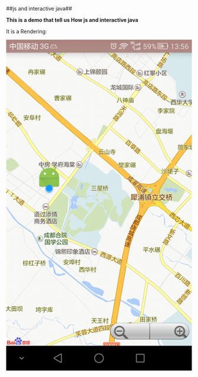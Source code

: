 ##js and interactive java##

**This is a demo  that  tell us  How js and interactive java**

It is  a Rendering:

![在这里输入图片描述][1]

[1]: https://raw.githubusercontent.com/fang1994042128/react-native-for-BaiduMap/master/Screenshot_2015-10-27-13-56-44.jpeg





